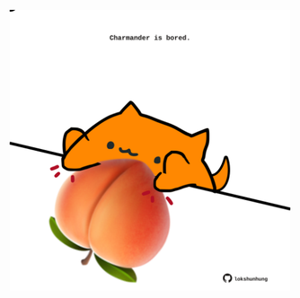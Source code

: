 <!-- built at 16/05/2024, 12:00:53 UTC -->
<p align="center">
  <img width="500" height="500" src="./ReadmeImage.svg">
</p>
